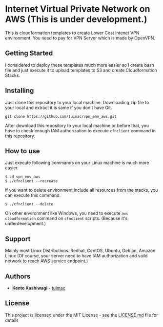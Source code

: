 # Internet Virtual Private Network on AWS (This is under development.)

This is cloudformation templates to create Lower Cost Intenet VPN environment.
You need to pay for VPN Server which is made by OpenVPN.

## Getting Started

I considered to deploy these templates much more easier so I create bash file
and just execute it to upload templates to S3 and create Cloudformation Stacks.

## Installing

Just clone this repository to your local machine.
Downloading zip file to your local and extract it is same if you don't have Git.

```
git clone https://github.com/tuimac/vpn_env_aws.git
```

After download this repository to your local machine or before that, you have to
check enough IAM authorization to execute `cfnclient` command in this repository.

## How to use

Just execute following commands on your Linux machine is much more easier.

```
$ cd vpn_env_aws
$ ./cfnclient --recreate
```

If you want to delete environment include all resources from the stacks,
you can execute this command.

```
$ ./cfnclient --delete
```

On other environment like Windows, you need to execute `aws cloudformation` command on
`cfnclient` scripts.
(Because it's underdevelopment.)

## Support

Mainly most Linux Distributions.
Redhat, CentOS, Ubuntu, Debian, Amazon Linux
(Of course, your server need to have IAM authorization and vaild network to reach 
AWS service endpoint.)

## Authors

* **Kento Kashiwagi** - [tuimac](https://github.com/tuimac)

## License

This project is licensed under the MIT License - see the [LICENSE.md](LICENSE.md) file for details
